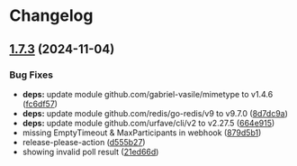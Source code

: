 # Changelog

## [1.7.3](https://github.com/mynaparrot/plugNmeet-server/compare/v1.7.2...v1.7.3) (2024-11-04)


### Bug Fixes

* **deps:** update module github.com/gabriel-vasile/mimetype to v1.4.6 ([fc6df57](https://github.com/mynaparrot/plugNmeet-server/commit/fc6df57253b8ff035cc87e3d76d651e2391a9419))
* **deps:** update module github.com/redis/go-redis/v9 to v9.7.0 ([8d7dc9a](https://github.com/mynaparrot/plugNmeet-server/commit/8d7dc9ad888af695cdcab2562e881d76b73b0a15))
* **deps:** update module github.com/urfave/cli/v2 to v2.27.5 ([664e915](https://github.com/mynaparrot/plugNmeet-server/commit/664e9153def94cddcb75c3b1ddcb6f4c810295a9))
* missing EmptyTimeout & MaxParticipants in webhook ([879d5b1](https://github.com/mynaparrot/plugNmeet-server/commit/879d5b1591553fc3c43f9f11b5ac3a8ad2d618d2))
* release-please-action ([d555b27](https://github.com/mynaparrot/plugNmeet-server/commit/d555b2787e0b9a35b9c809cb56ae108a5aed5e96))
* showing invalid poll result ([21ed66d](https://github.com/mynaparrot/plugNmeet-server/commit/21ed66dc367a76f592815718d6a545777ccec85d))
